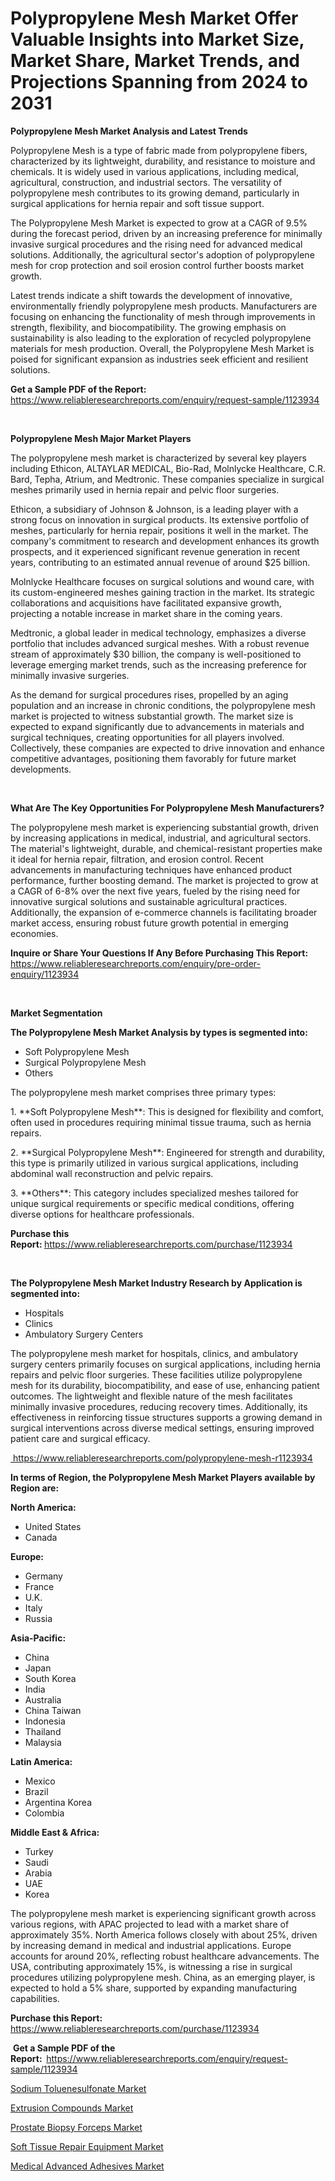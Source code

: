 <p><h1>Polypropylene Mesh Market Offer Valuable Insights into Market Size, Market Share, Market Trends, and Projections Spanning from 2024 to 2031</h1></p><p><strong>Polypropylene Mesh Market Analysis and Latest Trends</strong></p>
<p><p>Polypropylene Mesh is a type of fabric made from polypropylene fibers, characterized by its lightweight, durability, and resistance to moisture and chemicals. It is widely used in various applications, including medical, agricultural, construction, and industrial sectors. The versatility of polypropylene mesh contributes to its growing demand, particularly in surgical applications for hernia repair and soft tissue support.</p><p>The Polypropylene Mesh Market is expected to grow at a CAGR of 9.5% during the forecast period, driven by an increasing preference for minimally invasive surgical procedures and the rising need for advanced medical solutions. Additionally, the agricultural sector's adoption of polypropylene mesh for crop protection and soil erosion control further boosts market growth.</p><p>Latest trends indicate a shift towards the development of innovative, environmentally friendly polypropylene mesh products. Manufacturers are focusing on enhancing the functionality of mesh through improvements in strength, flexibility, and biocompatibility. The growing emphasis on sustainability is also leading to the exploration of recycled polypropylene materials for mesh production. Overall, the Polypropylene Mesh Market is poised for significant expansion as industries seek efficient and resilient solutions.</p></p>
<p><strong>Get a Sample PDF of the Report:&nbsp;</strong> <a href="https://www.reliableresearchreports.com/enquiry/request-sample/1123934?utm_campaign=36&utm_medium=2&utm_source=Github&utm_content=ia&utm_term=09112024&utm_id=polypropylene-mesh">https://www.reliableresearchreports.com/enquiry/request-sample/1123934</a></p>
<p>&nbsp;</p>
<p><strong>Polypropylene Mesh Major Market Players</strong></p>
<p><p>The polypropylene mesh market is characterized by several key players including Ethicon, ALTAYLAR MEDICAL, Bio-Rad, Molnlycke Healthcare, C.R. Bard, Tepha, Atrium, and Medtronic. These companies specialize in surgical meshes primarily used in hernia repair and pelvic floor surgeries.</p><p>Ethicon, a subsidiary of Johnson & Johnson, is a leading player with a strong focus on innovation in surgical products. Its extensive portfolio of meshes, particularly for hernia repair, positions it well in the market. The company's commitment to research and development enhances its growth prospects, and it experienced significant revenue generation in recent years, contributing to an estimated annual revenue of around $25 billion.</p><p>Molnlycke Healthcare focuses on surgical solutions and wound care, with its custom-engineered meshes gaining traction in the market. Its strategic collaborations and acquisitions have facilitated expansive growth, projecting a notable increase in market share in the coming years. </p><p>Medtronic, a global leader in medical technology, emphasizes a diverse portfolio that includes advanced surgical meshes. With a robust revenue stream of approximately $30 billion, the company is well-positioned to leverage emerging market trends, such as the increasing preference for minimally invasive surgeries.</p><p>As the demand for surgical procedures rises, propelled by an aging population and an increase in chronic conditions, the polypropylene mesh market is projected to witness substantial growth. The market size is expected to expand significantly due to advancements in materials and surgical techniques, creating opportunities for all players involved. Collectively, these companies are expected to drive innovation and enhance competitive advantages, positioning them favorably for future market developments.</p></p>
<p>&nbsp;</p>
<p><strong>What Are The Key Opportunities For Polypropylene Mesh Manufacturers?</strong></p>
<p><p>The polypropylene mesh market is experiencing substantial growth, driven by increasing applications in medical, industrial, and agricultural sectors. The material's lightweight, durable, and chemical-resistant properties make it ideal for hernia repair, filtration, and erosion control. Recent advancements in manufacturing techniques have enhanced product performance, further boosting demand. The market is projected to grow at a CAGR of 6-8% over the next five years, fueled by the rising need for innovative surgical solutions and sustainable agricultural practices. Additionally, the expansion of e-commerce channels is facilitating broader market access, ensuring robust future growth potential in emerging economies.</p></p>
<p><strong>Inquire or Share Your Questions If Any Before Purchasing This Report:</strong> <a href="https://www.reliableresearchreports.com/enquiry/pre-order-enquiry/1123934?utm_campaign=36&utm_medium=2&utm_source=Github&utm_content=ia&utm_term=09112024&utm_id=polypropylene-mesh">https://www.reliableresearchreports.com/enquiry/pre-order-enquiry/1123934</a></p>
<p>&nbsp;</p>
<p><strong>Market Segmentation</strong></p>
<p><strong>The Polypropylene Mesh Market Analysis by types is segmented into:</strong></p>
<p><ul><li>Soft Polypropylene Mesh</li><li>Surgical Polypropylene Mesh</li><li>Others</li></ul></p>
<p><p>The polypropylene mesh market comprises three primary types: </p><p>1. **Soft Polypropylene Mesh**: This is designed for flexibility and comfort, often used in procedures requiring minimal tissue trauma, such as hernia repairs.</p><p>2. **Surgical Polypropylene Mesh**: Engineered for strength and durability, this type is primarily utilized in various surgical applications, including abdominal wall reconstruction and pelvic repairs.</p><p>3. **Others**: This category includes specialized meshes tailored for unique surgical requirements or specific medical conditions, offering diverse options for healthcare professionals.</p></p>
<p><strong>Purchase this Report:&nbsp;</strong><a href="https://www.reliableresearchreports.com/purchase/1123934?utm_campaign=36&utm_medium=2&utm_source=Github&utm_content=ia&utm_term=09112024&utm_id=polypropylene-mesh">https://www.reliableresearchreports.com/purchase/1123934</a></p>
<p>&nbsp;</p>
<p><strong>The Polypropylene Mesh Market Industry Research by Application is segmented into:</strong></p>
<p><ul><li>Hospitals</li><li>Clinics</li><li>Ambulatory Surgery Centers</li></ul></p>
<p><p>The polypropylene mesh market for hospitals, clinics, and ambulatory surgery centers primarily focuses on surgical applications, including hernia repairs and pelvic floor surgeries. These facilities utilize polypropylene mesh for its durability, biocompatibility, and ease of use, enhancing patient outcomes. The lightweight and flexible nature of the mesh facilitates minimally invasive procedures, reducing recovery times. Additionally, its effectiveness in reinforcing tissue structures supports a growing demand in surgical interventions across diverse medical settings, ensuring improved patient care and surgical efficacy.</p></p>
<p><a href="https://www.reliableresearchreports.com/polypropylene-mesh-r1123934?utm_campaign=36&utm_medium=2&utm_source=Github&utm_content=ia&utm_term=09112024&utm_id=polypropylene-mesh">&nbsp;https://www.reliableresearchreports.com/polypropylene-mesh-r1123934</a></p>
<p><strong>In terms of Region, the Polypropylene Mesh Market Players available by Region are:</strong></p>
<p>
    <p> <strong> North America: </strong>
        <ul>
            <li>United States</li>
            <li>Canada</li>
        </ul>
        </p> 
    <p> <strong> Europe: </strong>
        <ul>
            <li>Germany</li>
            <li>France</li>
            <li>U.K.</li>
            <li>Italy</li>
            <li>Russia</li>
        </ul>
        </p> 
    <p> <strong> Asia-Pacific: </strong>
        <ul>
            <li>China</li>
            <li>Japan</li>
            <li>South Korea</li>
            <li>India</li>
            <li>Australia</li>
            <li>China Taiwan</li>
            <li>Indonesia</li>
            <li>Thailand</li>
            <li>Malaysia</li>
        </ul>
        </p> 
    <p> <strong> Latin America: </strong>
        <ul>
            <li>Mexico</li>
            <li>Brazil</li>
            <li>Argentina Korea</li>
            <li>Colombia</li>
        </ul>
        </p> 
    <p> <strong> Middle East & Africa: </strong>
        <ul>
            <li>Turkey</li>
            <li>Saudi</li>
            <li>Arabia</li>
            <li>UAE</li>
            <li>Korea</li>
        </ul>
    </p>
    </p>
<p><p>The polypropylene mesh market is experiencing significant growth across various regions, with APAC projected to lead with a market share of approximately 35%. North America follows closely with about 25%, driven by increasing demand in medical and industrial applications. Europe accounts for around 20%, reflecting robust healthcare advancements. The USA, contributing approximately 15%, is witnessing a rise in surgical procedures utilizing polypropylene mesh. China, as an emerging player, is expected to hold a 5% share, supported by expanding manufacturing capabilities.</p></p>
<p><strong>Purchase this Report: </strong><a href="https://www.reliableresearchreports.com/purchase/1123934?utm_campaign=36&utm_medium=2&utm_source=Github&utm_content=ia&utm_term=09112024&utm_id=polypropylene-mesh">https://www.reliableresearchreports.com/purchase/1123934</a></p>
<p>&nbsp;<strong>Get a Sample PDF of the Report:&nbsp;&nbsp;</strong><a href="https://www.reliableresearchreports.com/enquiry/request-sample/1123934?utm_campaign=36&utm_medium=2&utm_source=Github&utm_content=ia&utm_term=09112024&utm_id=polypropylene-mesh">https://www.reliableresearchreports.com/enquiry/request-sample/1123934</a></p>
<p><strong></strong></p>
<p><p><a href="https://github.com/GRUBBSCHARLES/Market-Research-Report-List-1/blob/main/sodium-toluenesulfonate-market.md?utm_campaign=36&utm_medium=2&utm_source=Github&utm_content=ia&utm_term=09112024&utm_id=polypropylene-mesh">Sodium Toluenesulfonate Market</a></p><p><a href="https://github.com/AngelaWalsh696/Market-Research-Report-List-1/blob/main/extrusion-compounds-market.md?utm_campaign=36&utm_medium=2&utm_source=Github&utm_content=ia&utm_term=09112024&utm_id=polypropylene-mesh">Extrusion Compounds Market</a></p><p><a href="https://issuu.com/reportprime-2/docs/prostate-biopsy-forceps-market-size_21ff9ad79d8228?utm_campaign=36&utm_medium=2&utm_source=Github&utm_content=ia&utm_term=09112024&utm_id=polypropylene-mesh">Prostate Biopsy Forceps Market</a></p><p><a href="https://issuu.com/reportprime-2/docs/soft-tissue-repair-equipment-market_b423fee2440a07?utm_campaign=36&utm_medium=2&utm_source=Github&utm_content=ia&utm_term=09112024&utm_id=polypropylene-mesh">Soft Tissue Repair Equipment Market</a></p><p><a href="https://www.linkedin.com/pulse/unveiling-market-trends-global-medical-advanced-adhesives-growth-w2qwc?utm_campaign=36&utm_medium=2&utm_source=Github&utm_content=ia&utm_term=09112024&utm_id=polypropylene-mesh">Medical Advanced Adhesives Market</a></p></p>
